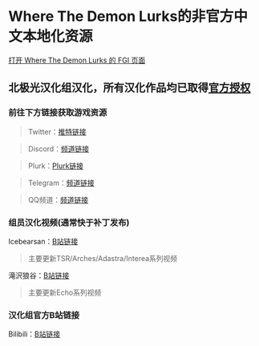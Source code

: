 # Where The Demon Lurks的非官方中文本地化资源
[打开 Where The Demon Lurks 的 FGI 页面](https://furrygames.top/zh-cn/games/Where_The_Demon_Lurks.html)

## 北极光汉化组汉化，所有汉化作品均已取得[官方授权](https://weibo.com/7429628292/IBUToD1ck)

### 前往下方链接获取游戏资源

>Twitter：[推特链接](https://twitter.com/ABLocalization)

>Discord：[频道链接](https://discord.gg/6XQZFG2)

>Plurk：[Plurk链接](https://www.plurk.com/ABLocalization)

>Telegram：[频道链接](https://t.me/AuroraBorealisCN)

>QQ频道：[频道链接](https://qun.qq.com/qqweb/qunpro/share?_wv=3&_wwv=128&inviteCode=2kr67C&from=246610&biz=ka)

### 组员汉化视频(通常快于补丁发布)

Icebearsan：[B站链接](https://space.bilibili.com/112873242)

>主要更新TSR/Arches/Adastra/Interea系列视频

滝沢狼谷：[B站链接](https://space.bilibili.com/4877352)

>主要更新Echo系列视频

### 汉化组官方B站链接

Bilibili：[B站链接](https://space.bilibili.com/1571398540)